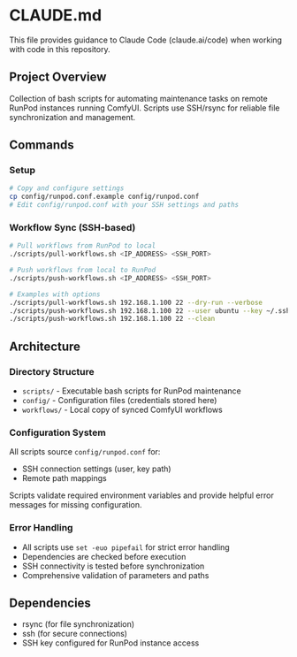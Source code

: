 # CLAUDE.md

This file provides guidance to Claude Code (claude.ai/code) when working with code in this repository.

## Project Overview

Collection of bash scripts for automating maintenance tasks on remote RunPod instances running ComfyUI. Scripts use SSH/rsync for reliable file synchronization and management.

## Commands

### Setup
```bash
# Copy and configure settings
cp config/runpod.conf.example config/runpod.conf
# Edit config/runpod.conf with your SSH settings and paths
```

### Workflow Sync (SSH-based)
```bash
# Pull workflows from RunPod to local
./scripts/pull-workflows.sh <IP_ADDRESS> <SSH_PORT>

# Push workflows from local to RunPod
./scripts/push-workflows.sh <IP_ADDRESS> <SSH_PORT>

# Examples with options
./scripts/pull-workflows.sh 192.168.1.100 22 --dry-run --verbose
./scripts/push-workflows.sh 192.168.1.100 22 --user ubuntu --key ~/.ssh/runpod_key
./scripts/push-workflows.sh 192.168.1.100 22 --clean
```


## Architecture

### Directory Structure
- `scripts/` - Executable bash scripts for RunPod maintenance
- `config/` - Configuration files (credentials stored here)
- `workflows/` - Local copy of synced ComfyUI workflows

### Configuration System
All scripts source `config/runpod.conf` for:
- SSH connection settings (user, key path)
- Remote path mappings

Scripts validate required environment variables and provide helpful error messages for missing configuration.

### Error Handling
- All scripts use `set -euo pipefail` for strict error handling
- Dependencies are checked before execution
- SSH connectivity is tested before synchronization
- Comprehensive validation of parameters and paths

## Dependencies

- rsync (for file synchronization)
- ssh (for secure connections)
- SSH key configured for RunPod instance access